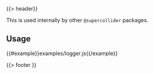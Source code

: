 {{> header}}

This is used internally by other `@supercollider` packages.

## Usage

{{#example}}examples/logger.js{{/example}}

{{> footer }}
